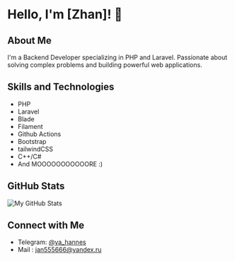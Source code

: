 # Hello, I'm [Zhan]! 👋

## About Me
I'm a Backend Developer specializing in PHP and Laravel. Passionate about solving complex problems and building powerful web applications.

## Skills and Technologies
- PHP
- Laravel
- Blade
- Filament
- Github Actions
- Bootstrap
- tailwindCSS
- C++/C#
- And MOOOOOOOOOOORE :)

## GitHub Stats
![My GitHub Stats](https://github-readme-stats.vercel.app/api?username=yahannes&show_icons=true&theme=dark&hide_border=true&bg_color=0D1117&title_color=007ACC&icon_color=007ACC)

## Connect with Me
- Telegram: [@ya_hannes](https://t.me/ya_hannes)
- Mail : [jan555666@yandex.ru](jan555666@yandex.ru)
